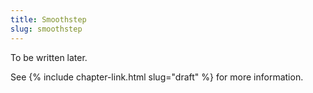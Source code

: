 ```yaml
---
title: Smoothstep
slug: smoothstep
---
```


To be written later.

See {% include chapter-link.html slug="draft" %} for more information.